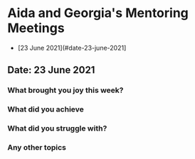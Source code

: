 # Aida and Georgia's Mentoring Meetings

* [23 June 2021](#date-23-june-2021]

## Date: 23 June 2021

### What brought you joy this week?

### What did you achieve

### What did you struggle with?

### Any other topics
